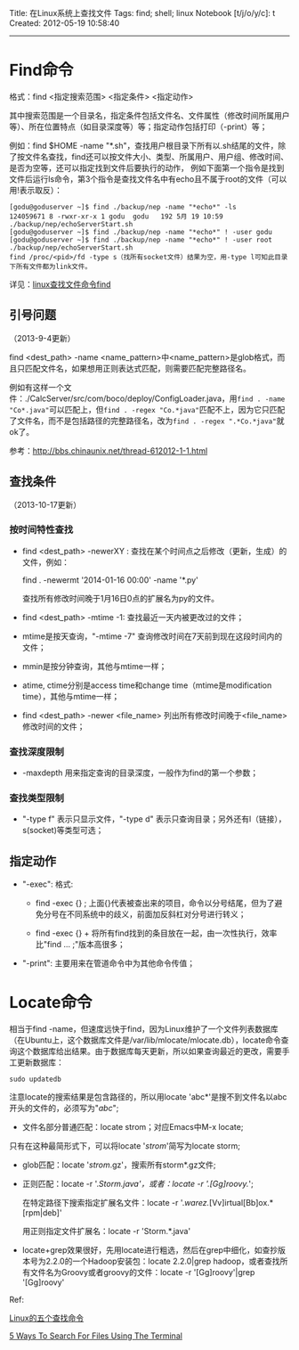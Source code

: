 Title: 在Linux系统上查找文件
Tags: find; shell; linux
Notebook [t/j/o/y/c]: t
Created: 2012-05-19 10:58:40

------

# Find命令

格式：find <指定搜索范围> <指定条件> <指定动作> 

其中搜索范围是一个目录名，指定条件包括文件名、文件属性（修改时间所属用户等）、所在位置特点（如目录深度等）等；指定动作包括打印（-print）等； 

例如：find $HOME -name "*.sh"，查找用户根目录下所有以.sh结尾的文件，除了按文件名查找，find还可以按文件大小、类型、所属用户、用户组、修改时间、是否为空等，还可以指定找到文件后要执行的动作， 例如下面第一个指令是找到文件后运行ls命令，第3个指令是查找文件名中有echo且不属于root的文件（可以用!表示取反）：

    [godu@goduserver ~]$ find ./backup/nep -name "*echo*" -ls
    124059671 8 -rwxr-xr-x 1 godu  godu   192 5月 19 10:59 ./backup/nep/echoServerStart.sh
    [godu@goduserver ~]$ find ./backup/nep -name "*echo*" ! -user godu 
    [godu@goduserver ~]$ find ./backup/nep -name "*echo*" ! -user root 
    ./backup/nep/echoServerStart.sh
    find /proc/<pid>/fd -type s（找所有socket文件）结果为空，用-type l可知此目录下所有文件都为link文件。 

详见：[linux查找文件命令find](http://blog.csdn.net/ydfok/article/details/1486451)

## 引号问题

（2013-9-4更新）

find <dest_path> -name <name_pattern>中<name_pattern>是glob格式，而且只匹配文件名，如果想用正则表达式匹配，则需要匹配完整路径名。

例如有这样一个文件：./CalcServer/src/com/boco/deploy/ConfigLoader.java，用`find . -name "Co*.java"`可以匹配上，但`find . -regex "Co.*java"`匹配不上，因为它只匹配了文件名，而不是包括路径的完整路径名，改为`find . -regex ".*Co.*java"`就ok了。

参考：http://bbs.chinaunix.net/thread-612012-1-1.html

## 查找条件

（2013-10-17更新）

### 按时间特性查找

* find <dest_path> -newerXY <time-expr>: 查找在某个时间点之后修改（更新，生成）的文件，例如：

    find . -newermt '2014-01-16 00:00' -name '*.py'

  查找所有修改时间晚于1月16日0点的扩展名为py的文件。

* find <dest_path> -mtime -1: 查找最近一天内被更改过的文件；

* mtime是按天查询，"-mtime -7" 查询修改时间在7天前到现在这段时间内的文件；

* mmin是按分钟查询，其他与mtime一样；

* atime, ctime分别是access time和change time（mtime是modification time），其他与mtime一样；

* find <dest_path> -newer <file_name> 列出所有修改时间晚于<file_name>修改时间的文件；

### 查找深度限制

* -maxdepth <n> 用来指定查询的目录深度，一般作为find的第一个参数；

### 查找类型限制

* "-type f" 表示只显示文件，"-type d" 表示只查询目录；另外还有l（链接），s(socket)等类型可选；

## 指定动作

* "-exec": 格式:

    + find <path> <criterion> -exec <command> {} \;
      上面{}代表被查出来的项目，<command>命令以分号结尾，但为了避免分号在不同系统中的歧义，前面加反斜杠对分号进行转义；

    + find <path> <criterion> -exec <command> {} +
      将所有find找到的条目放在一起，由<command>一次性执行，效率比"find ... \;"版本高很多；

* "-print": 主要用来在管道命令中为其他命令传值；

# Locate命令

 相当于find -name，但速度远快于find，因为Linux维护了一个文件列表数据库（在Ubuntu上，这个数据库文件是/var/lib/mlocate/mlocate.db），locate命令查询这个数据库给出结果。由于数据库每天更新，所以如果查询最近的更改，需要手工更新数据库：

    sudo updatedb

注意locate的搜索结果是包含路径的，所以用locate 'abc*'是搜不到文件名以abc开头的文件的，必须写为"*abc*";

* 文件名部分普通匹配：locate strom；对应Emacs中M-x locate;

只有在这种最简形式下，可以将locate '*strom*'简写为locate storm;

* glob匹配：locate '*strom*.gz'，搜索所有storm*.gz文件;

* 正则匹配：locate -r '.*Storm.*java'，或者：locate -r '.*[Gg]roovy.*';

    在特定路径下搜索指定扩展名文件：locate -r '.*warez.*[Vv]irtual[Bb]ox.*[rpm|deb]'

    用正则指定文件扩展名：locate -r 'Storm.*\.java'

* locate+grep效果很好，先用locate进行粗选，然后在grep中细化，如查抄版本号为2.2.0的一个Hadoop安装包：locate 2.2.0|grep hadoop，或者查找所有文件名为Groovy或者groovy的文件：locate -r '[Gg]roovy'|grep '[Gg]roovy'

Ref:

[Linux的五个查找命令](http://www.kuqin.com/linux/20091009/70532.html)

[5 Ways To Search For Files Using The Terminal](http://www.linuxhaxor.net/5-ways-to-search-for-files-using-the-terminal-in-linux/)

